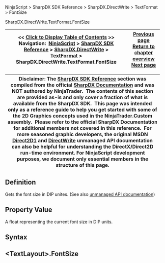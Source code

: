 ﻿
NinjaScript \> SharpDX SDK Reference \> SharpDX.DirectWrite \> TextFormat \> FontSize

SharpDX.DirectWrite.TextFormat.FontSize

| \<\< [Click to Display Table of Contents](sharpdx_directwrite_textformat_fontsize.md) \>\> **Navigation:**     [NinjaScript](ninjascript-1.md) \> [SharpDX SDK Reference](sharpdx_sdk_reference-1.md) \> [SharpDX.DirectWrite](sharpdx_directwrite-1.md) \> [TextFormat](sharpdx_directwrite_textformat-1.md) \> SharpDX.DirectWrite.TextFormat.FontSize | [Previous page](sharpdx_directwrite_textformat_fontfamilyname-1.md) [Return to chapter overview](sharpdx_directwrite_textformat-1.md) [Next page](sharpdx_directwrite_textformat_fontstretch-1.md) |
| --- | --- |

| Disclaimer: The [SharpDX SDK Reference](sharpdx_sdk_reference-1.md) section was compiled from the official [SharpDX Documentation](http://sharpdx.org/) and was NOT authored by NinjaTrader.  The contents of this section are provided as\-is and only cover a fraction of what is available from the SharpDX SDK.  This page was intended only as a reference guide to help you get started with some of the 2D Graphics concepts used in the NinjaTrader.Custom assembly.  Please refer to the official SharpDX Documentation for additional members not covered in this reference.  For more seasoned graphic developers, the original MSDN [Direct2D1](https://msdn.microsoft.com/en-us/library/windows/desktop/dd370990.aspx) and [DirectWrite](https://msdn.microsoft.com/en-us/library/windows/desktop/dd368038.aspx) unmanaged API documentation can also be helpful for understanding the DirectX/Direct2D run\-time environment. For NinjaScript development purposes, we document only essential members in the structure of this page. |
| --- |

## Definition
Gets the font size in DIP unites. 
(See also [unmanaged API documentation](https://msdn.microsoft.com/en-us/library/dd316643.aspx))
 
## Property Value
A float representing the current font size in DIP units.
 
## Syntax
## \<TextLayout\>.FontSize
